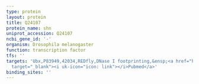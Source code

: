 ```yaml
---
type: protein
layout: protein
title: Q24107
protein_name: shn
uniprot_accession: Q24107
ncbi_gene_id: '-'
organism: Drosophila melanogaster
function: transcription factor
tfs: ''
targets: 'Ubx,P83949,42034,REDfly,DNase I footprinting,&ensp;<a href="https://www.ncbi.nlm.nih.gov/pubmed/?term=11071761%5Buid%5D"
  target="_blank"><i uk-icon="icon: link"></i>Pubmed</a>'
binding_sites: ''
---
```

